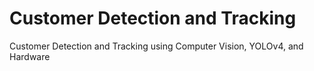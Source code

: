 # Customer Detection and Tracking
Customer Detection and Tracking using Computer Vision, YOLOv4, and Hardware
